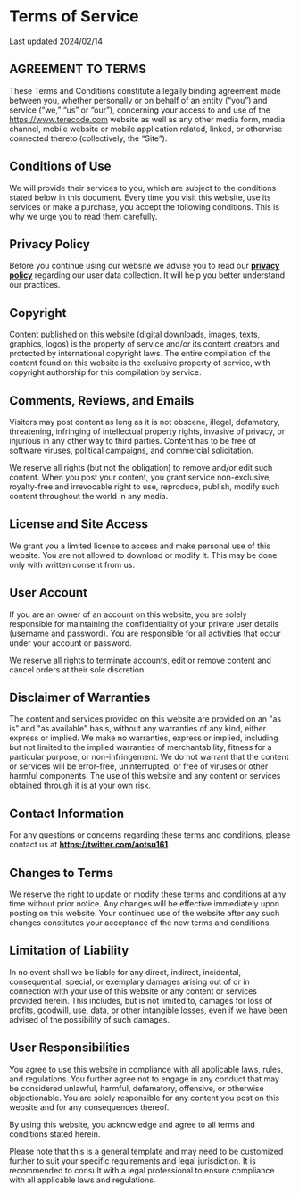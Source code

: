 # Terms of Service

Last updated 2024/02/14

## AGREEMENT TO TERMS

These Terms and Conditions constitute a legally binding agreement made between you, whether personally or on behalf of an entity (“you”) and service (“we,” “us” or “our”), concerning your access to and use of the https://www.terecode.com website as well as any other media form, media channel, mobile website or mobile application related, linked, or otherwise connected thereto (collectively, the “Site”).

## Conditions of Use

We will provide their services to you, which are subject to the conditions stated below in this document. Every time you visit this website, use its services or make a purchase, you accept the following conditions. This is why we urge you to read them carefully.

## Privacy Policy

Before you continue using our website we advise you to read our **[privacy policy](/docs/privacy-policy)**  regarding our user data collection. It will help you better understand our practices.

## Copyright

Content published on this website (digital downloads, images, texts, graphics, logos) is the property of service and/or its content creators and protected by international copyright laws. The entire compilation of the content found on this website is the exclusive property of service, with copyright authorship for this compilation by service.

## Comments, Reviews, and Emails

Visitors may post content as long as it is not obscene, illegal, defamatory, threatening, infringing of intellectual property rights, invasive of privacy, or injurious in any other way to third parties. Content has to be free of software viruses, political campaigns, and commercial solicitation.

We reserve all rights (but not the obligation) to remove and/or edit such content. When you post your content, you grant service non-exclusive, royalty-free and irrevocable right to use, reproduce, publish, modify such content throughout the world in any media.

## License and Site Access

We grant you a limited license to access and make personal use of this website. You are not allowed to download or modify it. This may be done only with written consent from us.

## User Account

If you are an owner of an account on this website, you are solely responsible for maintaining the confidentiality of your private user details (username and password). You are responsible for all activities that occur under your account or password.

We reserve all rights to terminate accounts, edit or remove content and cancel orders at their sole discretion.

## Disclaimer of Warranties

The content and services provided on this website are provided on an "as is" and "as available" basis, without any warranties of any kind, either express or implied. We make no warranties, express or implied, including but not limited to the implied warranties of merchantability, fitness for a particular purpose, or non-infringement. We do not warrant that the content or services will be error-free, uninterrupted, or free of viruses or other harmful components. The use of this website and any content or services obtained through it is at your own risk.

## Contact Information
For any questions or concerns regarding these terms and conditions, please contact us at **https://twitter.com/aotsu161**.

## Changes to Terms
We reserve the right to update or modify these terms and conditions at any time without prior notice. Any changes will be effective immediately upon posting on this website. Your continued use of the website after any such changes constitutes your acceptance of the new terms and conditions.

## Limitation of Liability
In no event shall we be liable for any direct, indirect, incidental, consequential, special, or exemplary damages arising out of or in connection with your use of this website or any content or services provided herein. This includes, but is not limited to, damages for loss of profits, goodwill, use, data, or other intangible losses, even if we have been advised of the possibility of such damages.

## User Responsibilities
You agree to use this website in compliance with all applicable laws, rules, and regulations. You further agree not to engage in any conduct that may be considered unlawful, harmful, defamatory, offensive, or otherwise objectionable. You are solely responsible for any content you post on this website and for any consequences thereof.

By using this website, you acknowledge and agree to all terms and conditions stated herein.

Please note that this is a general template and may need to be customized further to suit your specific requirements and legal jurisdiction. It is recommended to consult with a legal professional to ensure compliance with all applicable laws and regulations.